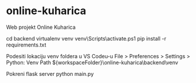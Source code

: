 # online-kuharica

Web projekt Online Kuharica

cd backend
virtualenv venv
venv\Scripts\activate.ps1
pip install -r requirements.txt

Podesiti lokaciju venv foldera u VS Codeu-u
File > Preferences > Settings > Python: Venv Path
${workspaceFolder}\online-kuharica\backend\venv

Pokreni flask server
python main.py
